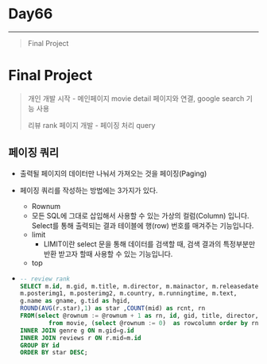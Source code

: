 # Day66

---

> Final Project 

# Final Project

>개인 개발 시작 - 메인페이지 movie detail 페이지와 연결, google search 기능 사용 
>
>리뷰 rank 페이지 개발 - 페이징 처리 query

## 페이징 쿼리

- 출력될 페이지의 데이터만 나눠서 가져오는 것을 페이징(Paging)

- 페이징 쿼리를 작성하는 방법에는 3가지가 있다. 
  - Rownum 
  - 모든 SQL에 그대로 삽입해서 사용할 수 있는 가상의 컬럼(Column) 입니다. Select를 통해 출력되는 결과 테이블에 행(row) 번호를 매겨주는 기능입니다. 
  - limit 
    -  LIMIT이란 select 문을 통해 데이터를 검색할 때, 검색 결과의 특정부분만 반환 받고자 할때 사용할 수 있는 기능입니다.
  - top

- ```sql
  -- review rank
  SELECT m.id, m.gid, m.title, m.director, m.mainactor, m.releasedate,
  m.posterimg1, m.posterimg2, m.country, m.runningtime, m.text,
  g.name as gname, g.tid as hgid,
  ROUND(AVG(r.star),1) as star ,COUNT(mid) as rcnt, rn
  FROM(select @rownum := @rownum + 1 as rn, id, gid, title, director, mainactor, releasedate, posterimg1,posterimg2,country,runningtime,text
          from movie, (select @rownum := 0)  as rowcolumn order by rn desc) m
  INNER JOIN genre g ON m.gid=g.id
  INNER JOIN reviews r ON r.mid=m.id
  GROUP BY id
  ORDER BY star DESC;
  ```
